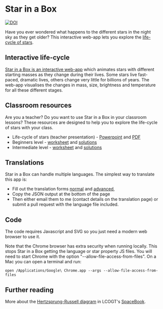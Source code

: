 Star in a Box
=============

[![DOI](https://zenodo.org/badge/19468/zemogle/starinabox.svg)](https://zenodo.org/badge/latestdoi/19468/zemogle/starinabox)

Have you ever wondered what happens to the different stars in the night sky as they get older? This interactive web-app lets you explore the [life-cycle of stars](https://lco.global/book/life-cycle-stars).

Interactive life-cycle
----------------------

[Star in a Box is an interactive web-app](https://lco.global/siab/) which animates stars with different starting masses as they change during their lives. Some stars live fast-paced, dramatic lives, others change very little for billions of years. The web-app visualises the changes in mass, size, brightness and temperature for all these different stages.

Classroom resources
-------------------

Are you a teacher? Do you want to use Star in a Box in your classroom lessons? These resources are designed to help you to explore the life-cycle of stars with your class.

* Life-cycle of stars (teacher presentation) -  [Powerpoint](https://lco.global/files/StarinaBox.ppt) and [PDF](https://lco.global/files/StarinaBox.pdf)
* Beginners level -  [worksheet](https://docs.google.com/a/lcogt.net/document/d/1yPAWqjH8DxE-ZC4VIFZ8sLlhnmeyQl0nwvDixCiSoKs/edit) and [solutions](https://docs.google.com/a/lcogt.net/document/d/1mW_LjPX9wUMvwH_ZkGnYtkxO4h4WYFS8Uo1hre43538/edit)
* Intermediate level - [worksheet](https://docs.google.com/document/d/18h5U27n_337Dj5Gx0GM2GaErgcoL81G80XpHKrkq0jE/edit) and [solutions](https://docs.google.com/document/d/15RtYlmsvhiFlaWVzgBRc-BvVVaAnb544t73i1mO9_xk/edit)

Translations
----

Star in a Box can handle multiple languages. The simplest way to translate this app is:
* Fill out the translation forms [normal](https://lco.global/siab/translate.html) and [advanced](https://lco.global/siab/translate_advanced.html),
* Copy the JSON output at the bottom of the page
* Then either email them to me (contact details on the translation page) or submit a pull request with the language file included.

Code
----

The code requires Javascript and SVG so you just need a modern web browser to use it.

Note that the Chrome browser has extra security when running locally. This stops Star in a Box getting the language or star property JS files. You will need to start Chrome with the option "--allow-file-access-from-files". On a Mac you can open a terminal and run:

    open /Applications/Google\ Chrome.app --args --allow-file-access-from-files

Further reading
---------------

More about the [Hertzsprung-Russell diagram](https://lco.global/spacebook/h-r-diagram) in LCOGT's [SpaceBook](https://lco.global/spacebook).
